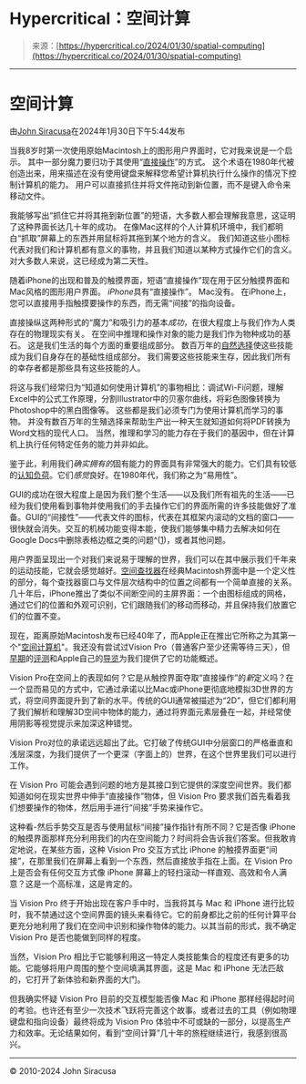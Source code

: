 <!--yml

category: 未分类

date: 2024-05-27 14:31:28

-->

# Hypercritical：空间计算

> 来源：[https://hypercritical.co/2024/01/30/spatial-computing](https://hypercritical.co/2024/01/30/spatial-computing)

* * *

# 空间计算

由[John Siracusa](/about/)在2024年1月30日下午5:44发布

当我8岁时第一次使用原始Macintosh上的图形用户界面时，它对我来说是一个启示。 其中一部分魔力要归功于其使用“[直接操作](https://en.wikipedia.org/wiki/Direct_manipulation_interface)”的方式。 这个术语在1980年代被创造出来，用来描述在没有使用键盘来解释您希望计算机执行什么操作的情况下控制计算机的能力。 用户可以直接抓住并将文件拖动到新位置，而不是键入命令来移动文件。

我能够写出“抓住它并将其拖到新位置”的短语，大多数人都会理解我意思，这证明了这种界面长达几十年的成功。 在像Mac这样的个人计算机环境中，我们都明白“抓取”屏幕上的东西并用鼠标将其拖到某个地方的含义。 我们知道这些小图标代表对我们和计算机都有意义的事物，并且我们知道以某种方式操作它们的含义。 对大多数人来说，这已经成为第二天性。

随着iPhone的出现和普及的触摸界面，短语“直接操作”现在用于区分触摸界面和Mac风格的图形用户界面。 *iPhone*具有“直接操作”。 Mac没有。 在iPhone上，您可以直接用手指触摸要操作的东西，而无需“间接”的指向设备。

直接操纵这两种形式的“魔力”和吸引力的基本*成功*，在很大程度上与我们作为人类存在的物理现实有关。 在空间中推理和操作对象的能力是我们作为物种成功的基石。 这是我们生活的每个方面的重要组成部分。 数百万年的[自然选择](https://en.wikipedia.org/wiki/Natural_selection)使这些技能成为我们自身存在的基础性组成部分。 我们需要这些技能来生存，因此我们所有的幸存者都是那些具有这些技能的人。

将这与我们经常归为“知道如何使用计算机”的事物相比：调试Wi-Fi问题，理解Excel中的公式工作原理，分割Illustrator中的贝塞尔曲线，将彩色图像转换为Photoshop中的黑白图像等。 这些都是我们必须专门为使用计算机而学习的事物。 并没有数百万年的生殖选择来帮助生产出一种天生就知道如何将PDF转换为Word文档的现代人口。 当然，推理和学习的能力存在于我们的基因中，但在计算机上执行任何特定任务的能力并非如此。

鉴于此，利用我们*确实拥有的*固有能力的界面具有非常强大的能力。它们具有较低的[认知负荷](https://en.wikipedia.org/wiki/Cognitive_load)。它们*感觉*良好。在1980年代，我们称之为“易用性”。

GUI的成功在很大程度上是因为我们整个生活——以及我们所有祖先的生活——已经为我们使用看到事物并使用我们的手去操作它们的界面所需的许多技能做好了准备。GUI的“间接性”——代表文件的图标，代表在其框架内滚动的文档的窗口——很快就会消失。交互的机械功能变得本能，使我们能够集中精力去解决如何在Google Docs中删除表格边框之类的问题^([1](#fn:1))，或者其他问题。

用户界面呈现出一个对我们来说易于理解的世界，我们可以在其中展示我们千年来的运动技能，它就会感觉越好。[空间查找器](https://arstechnica.com/gadgets/2003/04/finder/)在经典Macintosh界面中是一个定义性的部分，每个查找器窗口与文件层次结构中的位置之间都有一个简单直接的关系。几十年后，iPhone推出了类似不间断空间的主屏界面：一个由图标组成的网格，通过它们的位置和外观可识别，它们跟随我们的移动而移动，并且保持我们放置它们的位置不变。

现在，距离原始Macintosh发布已经40年了，而Apple正在推出它所称之为其第一个"[空间计算机](https://www.apple.com/newsroom/2023/06/introducing-apple-vision-pro/)"。我还没有尝试过Vision Pro（普通客户至少还需等待三天），但[早期](https://youtu.be/GkPw6ScHyb4)的[评测](https://youtu.be/hdwaWxY11jQ)和Apple自己的[导览](https://www.apple.com/apple-vision-pro/guided-tour/)为我们提供了它的功能概述。

Vision Pro在空间上的表现如何？它是从触控界面夺取“直接操作”的*新*定义吗？在一个显而易见的方式中，它通过承诺以比Mac或iPhone更彻底地模拟3D世界的方式，将空间界面提升到了新的水平。传统的GUI通常被描述为“2D”，但它们都利用了我们解析和理解3D空间中物体的能力，通过将界面元素层叠在一起，并经常使用阴影等视觉提示来加深这种错觉。

Vision Pro对位的承诺远远超出了此。它打破了传统GUI中分层窗口的严格垂直和浅层深度，为我们提供了一个更深（字面上的）世界，在这个世界里我们可以进行工作。

在 Vision Pro 可能会遇到问题的地方是其接口到它提供的深度空间世界。我们都知道如何在现实世界中伸手“直接操作”物体，但 Vision Pro 要求我们首先看着我们想要操作的物体，然后用手进行“间接”手势来操作它。

这种看-然后手势交互是否与使用鼠标“间接”操作指针有所不同？它是否像 iPhone 的触摸界面那样充分利用我们的内在空间能力？时间将会告诉我们答案。但我敢肯定地说，在某些方面，这种 Vision Pro 交互方式比 iPhone 的触摸界面更“间接”，在那里我们在屏幕上看到一个东西，然后直接放手指在上面。在 Vision Pro 上是否会有任何交互方式像 iPhone 屏幕上的轻扫滚动一样直观、高效和令人满意？这是一个高标准，这是肯定的。

当 Vision Pro 终于开始出现在客户手中时，当我将其与 Mac 和 iPhone 进行比较时，我不禁通过这个空间界面的镜头来看待它。它的前身都比之前的任何计算平台更充分地利用了我们在空间中识别和操作物体的能力。以其当前的形式，我不确定 Vision Pro 是否也能做到同样的程度。

当然，Vision Pro 相比于它能够利用这一特定人类技能集合的程度还有更多的功能。它能够将用户周围的整个空间填满其界面，这是 Mac 和 iPhone 无法匹敌的，它打开了新体验和新界面的大门。

但我确实怀疑 Vision Pro 目前的交互模型能否像 Mac 和 iPhone 那样经得起时间的考验。也许还有至少一次技术飞跃将完善这个故事。或者过去的工具（例如物理键盘和指向设备）最终将成为 Vision Pro 体验中不可或缺的一部分，以提高生产力和效率。无论结果如何，看到“空间计算”几十年的旅程继续进行，我感到很高兴。

* * *

© 2010-2024 John Siracusa

